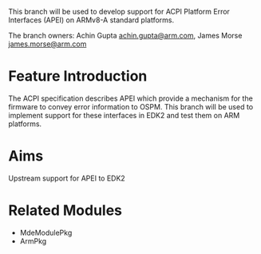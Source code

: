 This branch will be used to develop support for ACPI Platform Error Interfaces
(APEI) on ARMv8-A standard platforms.

The branch owners: Achin Gupta <achin.gupta@arm.com>, James Morse <james.morse@arm.com>

# Feature Introduction
The ACPI specification describes APEI which provide a mechanism for the firmware
to convey error information to OSPM. This branch will be used to implement
support for these interfaces in EDK2 and test them on ARM platforms.

# Aims
Upstream support for APEI to EDK2

# Related Modules
* MdeModulePkg
* ArmPkg
